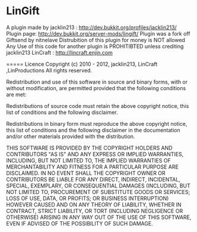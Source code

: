 LinGift
=====
A plugin made by jacklin213 : http://dev.bukkit.org/profiles/jacklin213/
Plugin page: http://dev.bukkit.org/server-mods/lingift/
Plugin was a fork off Giftsend by nitnelave
Distrubition of this plugin for money is NOT allowed
Any Use of this code for another plugin is PROHITIBTED unless crediting jacklin213
LinCraft : http://lincraft.enjin.com

=====
Licence
Copyright (c) 2010 - 2012, jacklin213, LinCraft ,LinProductions 
All rights reserved.

Redistribution and use of this software in source and binary forms, with or without modification, are
permitted provided that the following conditions are met:

  Redistributions of source code must retain the above
  copyright notice, this list of conditions and the
  following disclaimer.

  Redistributions in binary form must reproduce the above
  copyright notice, this list of conditions and the
  following disclaimer in the documentation and/or other
  materials provided with the distribution.

THIS SOFTWARE IS PROVIDED BY THE COPYRIGHT HOLDERS AND CONTRIBUTORS "AS IS" AND ANY EXPRESS OR IMPLIED
WARRANTIES, INCLUDING, BUT NOT LIMITED TO, THE IMPLIED WARRANTIES OF MERCHANTABILITY AND FITNESS FOR A
PARTICULAR PURPOSE ARE DISCLAIMED. IN NO EVENT SHALL THE COPYRIGHT OWNER OR CONTRIBUTORS BE LIABLE FOR
ANY DIRECT, INDIRECT, INCIDENTAL, SPECIAL, EXEMPLARY, OR CONSEQUENTIAL DAMAGES (INCLUDING, BUT NOT
LIMITED TO, PROCUREMENT OF SUBSTITUTE GOODS OR SERVICES; LOSS OF USE, DATA, OR PROFITS; OR BUSINESS
INTERRUPTION) HOWEVER CAUSED AND ON ANY THEORY OF LIABILITY, WHETHER IN CONTRACT, STRICT LIABILITY, OR
TORT (INCLUDING NEGLIGENCE OR OTHERWISE) ARISING IN ANY WAY OUT OF THE USE OF THIS SOFTWARE, EVEN IF
ADVISED OF THE POSSIBILITY OF SUCH DAMAGE.
